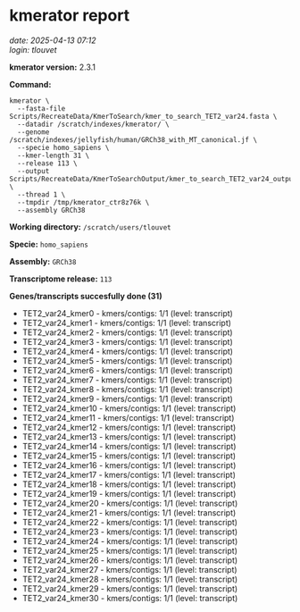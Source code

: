# kmerator report
*date: 2025-04-13 07:12*  
*login: tlouvet*

**kmerator version:** 2.3.1

**Command:**

```
kmerator \
  --fasta-file Scripts/RecreateData/KmerToSearch/kmer_to_search_TET2_var24.fasta \
  --datadir /scratch/indexes/kmerator/ \
  --genome /scratch/indexes/jellyfish/human/GRCh38_with_MT_canonical.jf \
  --specie homo_sapiens \
  --kmer-length 31 \
  --release 113 \
  --output Scripts/RecreateData/KmerToSearchOutput/kmer_to_search_TET2_var24_output \
  --thread 1 \
  --tmpdir /tmp/kmerator_ctr8z76k \
  --assembly GRCh38
```

**Working directory:** `/scratch/users/tlouvet`

**Specie:** `homo_sapiens`

**Assembly:** `GRCh38`

**Transcriptome release:** `113`

**Genes/transcripts succesfully done (31)**

- TET2_var24_kmer0 - kmers/contigs: 1/1 (level: transcript)
- TET2_var24_kmer1 - kmers/contigs: 1/1 (level: transcript)
- TET2_var24_kmer2 - kmers/contigs: 1/1 (level: transcript)
- TET2_var24_kmer3 - kmers/contigs: 1/1 (level: transcript)
- TET2_var24_kmer4 - kmers/contigs: 1/1 (level: transcript)
- TET2_var24_kmer5 - kmers/contigs: 1/1 (level: transcript)
- TET2_var24_kmer6 - kmers/contigs: 1/1 (level: transcript)
- TET2_var24_kmer7 - kmers/contigs: 1/1 (level: transcript)
- TET2_var24_kmer8 - kmers/contigs: 1/1 (level: transcript)
- TET2_var24_kmer9 - kmers/contigs: 1/1 (level: transcript)
- TET2_var24_kmer10 - kmers/contigs: 1/1 (level: transcript)
- TET2_var24_kmer11 - kmers/contigs: 1/1 (level: transcript)
- TET2_var24_kmer12 - kmers/contigs: 1/1 (level: transcript)
- TET2_var24_kmer13 - kmers/contigs: 1/1 (level: transcript)
- TET2_var24_kmer14 - kmers/contigs: 1/1 (level: transcript)
- TET2_var24_kmer15 - kmers/contigs: 1/1 (level: transcript)
- TET2_var24_kmer16 - kmers/contigs: 1/1 (level: transcript)
- TET2_var24_kmer17 - kmers/contigs: 1/1 (level: transcript)
- TET2_var24_kmer18 - kmers/contigs: 1/1 (level: transcript)
- TET2_var24_kmer19 - kmers/contigs: 1/1 (level: transcript)
- TET2_var24_kmer20 - kmers/contigs: 1/1 (level: transcript)
- TET2_var24_kmer21 - kmers/contigs: 1/1 (level: transcript)
- TET2_var24_kmer22 - kmers/contigs: 1/1 (level: transcript)
- TET2_var24_kmer23 - kmers/contigs: 1/1 (level: transcript)
- TET2_var24_kmer24 - kmers/contigs: 1/1 (level: transcript)
- TET2_var24_kmer25 - kmers/contigs: 1/1 (level: transcript)
- TET2_var24_kmer26 - kmers/contigs: 1/1 (level: transcript)
- TET2_var24_kmer27 - kmers/contigs: 1/1 (level: transcript)
- TET2_var24_kmer28 - kmers/contigs: 1/1 (level: transcript)
- TET2_var24_kmer29 - kmers/contigs: 1/1 (level: transcript)
- TET2_var24_kmer30 - kmers/contigs: 1/1 (level: transcript)
